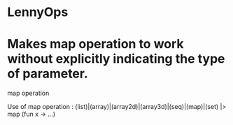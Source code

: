LennyOps
========

Makes map operation to work without explicitly indicating the type of parameter.
========

map operation

Use of map operation : (list)|(array)|(array2d)|(array3d)|(seq)|(map)|(set) |> map (fun x -> ...)
